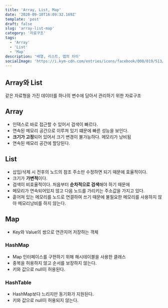```yaml
---
title: 'Array, List, Map'
date: '2020-09-10T16:09:32.169Z'
template: 'post'
draft: false
slug: 'array-list-map'
category: '자료구조'
tags:
  - 'Array'
  - 'List'
  - 'Map'
description: '배열, 리스트, 맵의 차이'
socialImage: 'https://i.kym-cdn.com/entries/icons/facebook/000/019/513/til.jpg'
---
```


## Array와 List

같은 자료형을 가진 데이터를 하나의 변수에 담아서 관리하기 위한 자료구조



## Array

- 인덱스로 바로 접근할 수 있어서 검색이 빠르다.
- 연속된 메모리 공간으로 이루져 있기 떄문에 빠른 성능을 보인다.
- **크기가 고정**되어 있어서 크기 변경이 불가능하다. 메모리가 낭비됨
- 연속된 메모리 공간에 할당된다.



## List

- 삽입/삭제 시 전후의 노드의 참조 주소만 수정하면 되기 때문에 효율적이다.
- 크기가 **가변적**이다.
- 검색이 비효율적이다. 처음부터 **순차적으로 검색**해야 하기 때문에
- 메모리가 연속되어있지 않고 다음 노드를 가리키는 주소값을 가지고 있다.
- 흩어져 있는 메모리를 노드로 연결하여 쓰기 때문에 불필요한 메모리를 사용하지 않아 메모리낭비를 하지 않는다.



## Map

- Key와 Value의 쌍으로 연관지어 저장하는 객체

### HashMap

- Map 인터페이스를 구현하기 위해 해시테이블을 사용한 클래스
- 중복을 허용하지 않고 순서를 보장하지 않는다.
- 키와 값으로 null이 허용된다.

### HashTable

- HashMap보다 느리지만 동기화가 지원된다.
- 키와 값으로 null이 허용되지 않는다.

